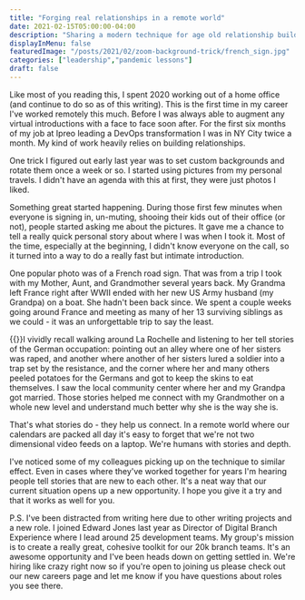 ```yaml
---
title: "Forging real relationships in a remote world"
date: 2021-02-15T05:00:00-04:00
description: "Sharing a modern technique for age old relationship building"
displayInMenu: false
featuredImage: "/posts/2021/02/zoom-background-trick/french_sign.jpg"
categories: ["leadership","pandemic lessons"]
draft: false
---
```

Like most of you reading this, I spent 2020 working out of a home office (and continue to do so as of this writing).  This is the first time in my career I've worked remotely this much.  Before I was always able to augment any virtual introductions with a face to face soon after.  For the first six months of my job at Ipreo leading a DevOps transformation I was in NY City twice a month.  My kind of work heavily relies on building relationships.

One trick I figured out early last year was to set custom backgrounds and rotate them once a week or so.  I started using pictures from my personal travels.  I didn't have an agenda with this at first, they were just photos I liked.

Something great started happening.  During those first few minutes when everyone is signing in, un-muting, shooing their kids out of their office (or not), people started asking me about the pictures.  It gave me a chance to tell a really quick personal story about where I was when I took it.  Most of the time, especially at the beginning, I didn't know everyone on the call, so it turned into a way to do a really fast but intimate introduction.  

One popular photo was of a French road sign.  That was from a trip I took with my Mother, Aunt, and Grandmother several years back.  My Grandma left France right after WWII ended with her new US Army husband (my Grandpa) on a boat.  She hadn't been back since.  We spent a couple weeks going around France and meeting as many of her 13 surviving siblings as we could - it was an unforgettable trip to say the least.

{{<smallimg src="/posts/2021/02/zoom-background-trick/grandma_hugs.jpg" alt="Grandma hugs are the best hugs" smartfloat="right" width="300px">}}I vividly recall walking around La Rochelle and listening to her tell stories of the German occupation: pointing out an alley where one of her sisters was raped, and another where another of her sisters lured a soldier into a trap set by the resistance, and the corner where her and many others peeled potatoes for the Germans and got to keep the skins to eat themselves.  I saw the local community center where her and my Grandpa got married.  Those stories helped me connect with my Grandmother on a whole new level and understand much better why she is the way she is.

That's what stories do - they help us connect.  In a remote world where our calendars are packed all day it's easy to forget that we're not two dimensional video feeds on a laptop.  We're humans with stories and depth.

I've noticed some of my colleagues picking up on the technique to similar effect.  Even in cases where they've worked together for years I'm hearing people tell stories that are new to each other.  It's a neat way that our current situation opens up a new opportunity.  I hope you give it a try and that it works as well for you.

P.S.
I've been distracted from writing here due to other writing projects and a new role.  I joined Edward Jones last year as Director of Digital Branch Experience where I lead around 25 development teams.  My group's mission is to create a really great, cohesive toolkit for our 20k branch teams.  It's an awesome opportunity and I've been heads down on getting settled in.  We're hiring like crazy right now so if you're open to joining us please check out our new careers page and let me know if you have questions about roles you see there.
